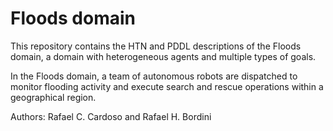 # Floods domain

This repository contains the HTN and PDDL descriptions of the Floods domain, a domain with heterogeneous agents and multiple types of goals.

In the Floods domain, a team of autonomous robots are dispatched to monitor flooding activity and execute search and rescue operations within a geographical region.


Authors: Rafael C. Cardoso and Rafael H. Bordini
